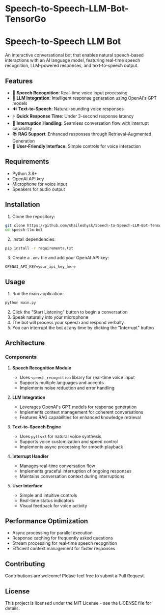 # Speech-to-Speech-LLM-Bot-TensorGo
# Speech-to-Speech LLM Bot

An interactive conversational bot that enables natural speech-based interactions with an AI language model, featuring real-time speech recognition, LLM-powered responses, and text-to-speech output.

## Features

- 🎤 **Speech Recognition**: Real-time voice input processing
- 🤖 **LLM Integration**: Intelligent response generation using OpenAI's GPT models
- 🔊 **Text-to-Speech**: Natural-sounding voice responses
- ⚡ **Quick Response Time**: Under 3-second response latency
- 🔄 **Interruption Handling**: Seamless conversation flow with interrupt capability
- 📚 **RAG Support**: Enhanced responses through Retrieval-Augmented Generation
- 🎯 **User-Friendly Interface**: Simple controls for voice interaction

## Requirements

- Python 3.8+
- OpenAI API key
- Microphone for voice input
- Speakers for audio output

## Installation

1. Clone the repository:
```bash
git clone https://github.com/shaileshysk/Speech-to-Speech-LLM-Bot-TensorGo
cd speech-llm-bot
```

2. Install dependencies:
```bash
pip install -r requirements.txt
```

3. Create a `.env` file and add your OpenAI API key:
```
OPENAI_API_KEY=your_api_key_here
```

## Usage

1. Run the main application:
```bash
python main.py
```

2. Click the "Start Listening" button to begin a conversation
3. Speak naturally into your microphone
4. The bot will process your speech and respond verbally
5. You can interrupt the bot at any time by clicking the "Interrupt" button

## Architecture

### Components

1. **Speech Recognition Module**
   - Uses `speech_recognition` library for real-time voice input
   - Supports multiple languages and accents
   - Implements noise reduction and error handling

2. **LLM Integration**
   - Leverages OpenAI's GPT models for response generation
   - Implements context management for coherent conversations
   - Features RAG capabilities for enhanced knowledge retrieval

3. **Text-to-Speech Engine**
   - Uses `pyttsx3` for natural voice synthesis
   - Supports voice customization and speed control
   - Implements async processing for smooth playback

4. **Interrupt Handler**
   - Manages real-time conversation flow
   - Implements graceful interruption of ongoing responses
   - Maintains conversation context during interruptions

5. **User Interface**
   - Simple and intuitive controls
   - Real-time status indicators
   - Visual feedback for voice activity

## Performance Optimization

- Async processing for parallel execution
- Response caching for frequently asked questions
- Stream processing for real-time speech recognition
- Efficient context management for faster responses

## Contributing

Contributions are welcome! Please feel free to submit a Pull Request.

## License

This project is licensed under the MIT License - see the LICENSE file for details. 
